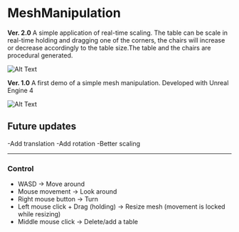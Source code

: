 # MeshManipulation
**Ver. 2.0** 
A simple application of real-time scaling. The table can be scale in real-time holding and dragging one of the corners, the chairs will increase or decrease accordingly to the table size.The table and the chairs are procedural generated.

![Alt Text](https://media.giphy.com/media/Xbsjo8OzfB4nEm7yBZ/giphy.gif)

**Ver. 1.0**
A first demo of a simple mesh manipulation. Developed with Unreal Engine 4 

![Alt Text](https://media.giphy.com/media/ghUX6wkuWJ1PPDKjeX/giphy.gif)

## Future updates
-Add translation
-Add rotation
-Better scaling

***
### Control

* WASD -> Move around
* Mouse movement -> Look around
* Right mouse button -> Turn 
* Left mouse click + Drag (holding) -> Resize mesh (movement is locked while resizing)
* Middle mouse click -> Delete/add a table
